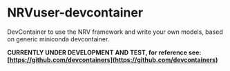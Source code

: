 # NRVuser-devcontainer
DevContainer to use the NRV framework and write your own models, based on generic miniconda devcontainer.

**CURRENTLY UNDER DEVELOPMENT AND TEST, for reference see: [https://github.com/devcontainers](https://github.com/devcontainers)**


